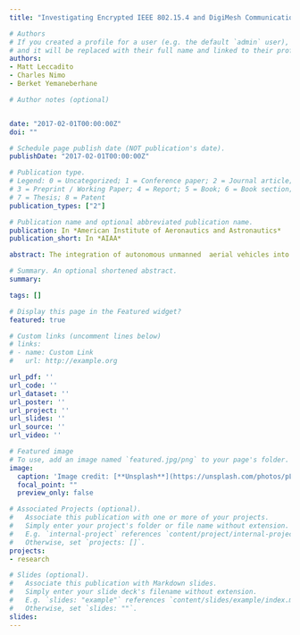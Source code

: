 ```yaml
---
title: "Investigating Encrypted IEEE 802.15.4 and DigiMesh Communications for Small Unmanned Systems"

# Authors
# If you created a profile for a user (e.g. the default `admin` user), write the username (folder name) here
# and it will be replaced with their full name and linked to their profile.
authors:
- Matt Leccadito
- Charles Nimo
- Berket Yemaneberhane

# Author notes (optional)


date: "2017-02-01T00:00:00Z"
doi: ""

# Schedule page publish date (NOT publication's date).
publishDate: "2017-02-01T00:00:00Z"

# Publication type.
# Legend: 0 = Uncategorized; 1 = Conference paper; 2 = Journal article;
# 3 = Preprint / Working Paper; 4 = Report; 5 = Book; 6 = Book section;
# 7 = Thesis; 8 = Patent
publication_types: ["2"]

# Publication name and optional abbreviated publication name.
publication: In *American Institute of Aeronautics and Astronautics*
publication_short: In *AIAA*

abstract: The integration of autonomous unmanned  aerial vehicles into both civilian and military applications creates a potential risk for cyber-attacks. The wireless comunication link used to monitor and control the UAV may be vulnerable to attacks in the absence of encryption. With publicly available information regarding the communications protocol, autopilot, and ground control station software, obtaining the necessary knowledge to perform a malicious cyber-attack can be relatively easy. In the past it has been an uncommon practice to use encryption to secure communication in non-military UAV applications, due to the increased latency. This paper presents an investigation on the increase in latency due to encryption using the Digi 2.4 GHz XBEE-PRO 802.15.4 and 900MHz XBEE-PRO 900HP DigiMesh which are commonly used for command and control communication in low cost UAVs.

# Summary. An optional shortened abstract.
summary:

tags: []

# Display this page in the Featured widget?
featured: true

# Custom links (uncomment lines below)
# links:
# - name: Custom Link
#   url: http://example.org

url_pdf: ''
url_code: ''
url_dataset: ''
url_poster: ''
url_project: ''
url_slides: ''
url_source: ''
url_video: ''

# Featured image
# To use, add an image named `featured.jpg/png` to your page's folder.
image:
  caption: 'Image credit: [**Unsplash**](https://unsplash.com/photos/pLCdAaMFLTE)'
  focal_point: ""
  preview_only: false

# Associated Projects (optional).
#   Associate this publication with one or more of your projects.
#   Simply enter your project's folder or file name without extension.
#   E.g. `internal-project` references `content/project/internal-project/index.md`.
#   Otherwise, set `projects: []`.
projects:
- research

# Slides (optional).
#   Associate this publication with Markdown slides.
#   Simply enter your slide deck's filename without extension.
#   E.g. `slides: "example"` references `content/slides/example/index.md`.
#   Otherwise, set `slides: ""`.
slides:
---
```

